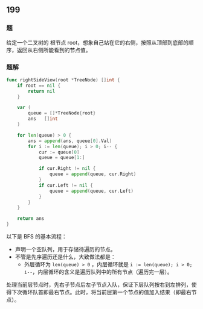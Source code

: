 ## 199

### 题
给定一个二叉树的 根节点 root，想象自己站在它的右侧，按照从顶部到底部的顺序，返回从右侧所能看到的节点值。

### 题解
```go
func rightSideView(root *TreeNode) []int {
	if root == nil {
		return nil
	}

	var (
		queue = []*TreeNode{root}
		ans   []int
	)

	for len(queue) > 0 {
		ans = append(ans, queue[0].Val)
		for i := len(queue); i > 0; i-- {
			cur := queue[0]
			queue = queue[1:]

			if cur.Right != nil {
				queue = append(queue, cur.Right)
			}
			if cur.Left != nil {
				queue = append(queue, cur.Left)
			}
		}
	}

	return ans
}
```
以下是 BFS 的基本流程：
- 声明一个空队列，用于存储待遍历的节点。
- 不管是先序遍历还是什么，大致做法都是：
  - 外层循环为 `len(queue) > 0` ，内层循环就是 `i := len(queue); i > 0; i--`，内层循环的含义是遍历队列中的所有节点（遍历完一层）。

处理当前层节点时，先右子节点后左子节点入队，保证下层队列按右到左排列，使得下次循环队首即最右节点。此时，将当前层第一个节点的值加入结果（即最右节点）。
